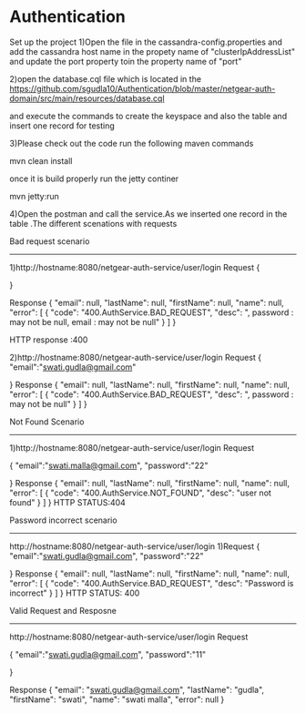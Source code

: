 # Authentication
Set up the project 
1)Open the file in the cassandra-config.properties and add the cassandra host name in the propety name of "clusterIpAddressList" and update the port property toin the property name of "port"

2)open the database.cql file which is located in the
https://github.com/sgudla10/Authentication/blob/master/netgear-auth-domain/src/main/resources/database.cql

and execute the commands to create the keyspace and also the table and insert one record for testing

3)Please check out the code
run the following maven commands

mvn clean install

once it is build properly run the jetty continer

mvn jetty:run


4)Open the postman and call the service.As we inserted one record in the table .The different scenations with requests

Bad request scenario
***********************

1)http://hostname:8080/netgear-auth-service/user/login
Request 
{
    
    
}

Response
{
  "email": null,
  "lastName": null,
  "firstName": null,
  "name": null,
  "error": [
    {
      "code": "400.AuthService.BAD_REQUEST",
      "desc": ", password : may not be null, email : may not be null"
    }
  ]
}

HTTP response :400

2)http://hostname:8080/netgear-auth-service/user/login
Request 
{
    "email":"swati.gudla@gmail.com"

    
}
Response
{
  "email": null,
  "lastName": null,
  "firstName": null,
  "name": null,
  "error": [
    {
      "code": "400.AuthService.BAD_REQUEST",
      "desc": ", password : may not be null"
    }
  ]
}

Not Found Scenario
*********************
1)http://hostname:8080/netgear-auth-service/user/login
Request 

{
    "email":"swati.malla@gmail.com",
    "password":"22"

    
}
Response
{
  "email": null,
  "lastName": null,
  "firstName": null,
  "name": null,
  "error": [
    {
      "code": "400.AuthService.NOT_FOUND",
      "desc": "user not found"
    }
  ]
}
HTTP STATUS:404

Password incorrect scenario
******************************
http://hostname:8080/netgear-auth-service/user/login
1)Request
{
    "email":"swati.gudla@gmail.com",
    "password":"22"

    
}
Response
{
  "email": null,
  "lastName": null,
  "firstName": null,
  "name": null,
  "error": [
    {
      "code": "400.AuthService.BAD_REQUEST",
      "desc": "Password is incorrect"
    }
  ]
}
HTTP STATUS: 400 

Valid Request and Resposne
***************************
http://hostname:8080/netgear-auth-service/user/login
Request 

{
    "email":"swati.gudla@gmail.com",
    "password":"11"

    
}

Response
{
  "email": "swati.gudla@gmail.com",
  "lastName": "gudla",
  "firstName": "swati",
  "name": "swati malla",
  "error": null
}




 

